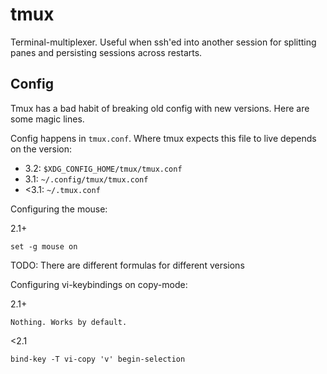 # tmux

Terminal-multiplexer. Useful when ssh'ed into another session for splitting panes and persisting sessions across restarts.

## Config

Tmux has a bad habit of breaking old config with new versions. Here are some magic lines.

Config happens in `tmux.conf`. Where tmux expects this file to live depends on the version:

* 3.2: `$XDG_CONFIG_HOME/tmux/tmux.conf`
* 3.1: `~/.config/tmux/tmux.conf`
* <3.1: `~/.tmux.conf`

Configuring the mouse:

2.1+
```
set -g mouse on
```

TODO: There are different formulas for different versions

Configuring vi-keybindings on copy-mode:


2.1+
```
Nothing. Works by default.
```

<2.1
```
bind-key -T vi-copy 'v' begin-selection
```


